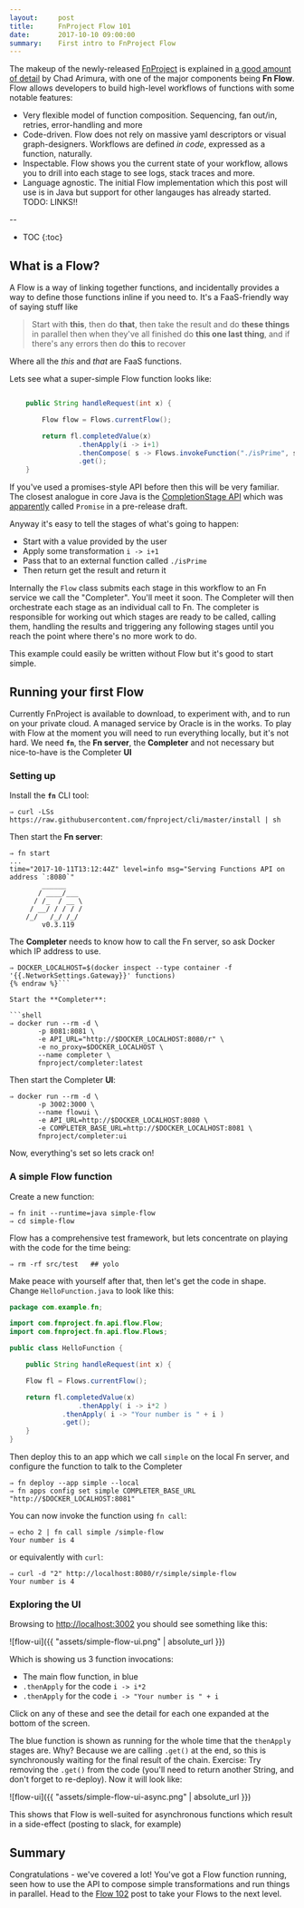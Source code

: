 ```yaml
---
layout:     post
title:      FnProject Flow 101
date:       2017-10-10 09:00:00
summary:    First intro to FnProject Flow
---
```


The makeup of the newly-released [FnProject](http://fnproject.io) is explained in [a good amount of detail](https://twitter.com/chadarimura/status/917706536759234560) by Chad Arimura, with one of the major components being **Fn Flow**. Flow allows developers to build high-level workflows of functions with some notable features:

  - Very flexible model of function composition. Sequencing, fan out/in, retries, error-handling and more
  - Code-driven. Flow does not rely on massive yaml descriptors or visual graph-designers. Workflows are defined *in code*, expressed as a function, naturally.
  - Inspectable. Flow shows you the current state of your workflow, allows you to drill into each stage to see logs, stack traces and more.
  - Language agnostic. The initial Flow implementation which this post will use is in Java but support for other langauges has already started. TODO: LINKS!!

--

* TOC
{:toc}

  
## What is a Flow?

A Flow is a way of linking together functions, and incidentally provides a way to define those functions inline if you need to. It's a FaaS-friendly way of saying stuff like

> Start with **this**, then do **that**, then take the result and do **these things** in parallel then when they've all finished do **this one last thing**, and if there's any errors then do **this** to recover

Where all the *this* and *that* are FaaS functions.


Lets see what a super-simple Flow function looks like:

```java

    public String handleRequest(int x) {

        Flow flow = Flows.currentFlow();

        return fl.completedValue(x)
                 .thenApply(i -> i+1)
                 .thenCompose( s -> Flows.invokeFunction("./isPrime", s) )
                 .get();
    }

```

If you've used a promises-style API before then this will be very familiar. The closest analogue in core Java is the [CompletionStage API](https://docs.oracle.com/javase/8/docs/api/java/util/concurrent/CompletionStage.html) which was [apparently](http://cs.oswego.edu/pipermail/concurrency-interest/2012-December/010423.html) called `Promise` in a pre-release draft.

Anyway it's easy to tell the stages of what's going to happen:

  - Start with a value provided by the user
  - Apply some transformation `i -> i+1`
  - Pass that to an external function called `./isPrime`
  - Then return get the result and return it

Internally the `Flow` class submits each stage in this workflow to an Fn service we call the "Completer". You'll meet it soon. The Completer will then orchestrate each stage as an individual call to Fn. The completer is responsible for working out which stages are ready to be called, calling them, handling the results and triggering any following stages until you reach the point where there's no more work to do.

This example could easily be written without Flow but it's good to start simple.

## Running your first Flow

Currently FnProject is available to download, to experiment with, and to run on your private cloud. A managed service by Oracle is in the works. To play with Flow at the moment you will need to run everything locally, but it's not hard. We need **`fn`**, the **Fn server**, the **Completer** and not necessary but nice-to-have is the Completer **UI**

### Setting up

Install the **`fn`** CLI tool:

```shell
⇒ curl -LSs https://raw.githubusercontent.com/fnproject/cli/master/install | sh
```

Then start the **Fn server**:

```shell
⇒ fn start
...
time="2017-10-11T13:12:44Z" level=info msg="Serving Functions API on address `:8080`"
        ______
       / ____/___
      / /_  / __ \
     / __/ / / / /
    /_/   /_/ /_/
        v0.3.119
```

The **Completer** needs to know how to call the Fn server, so ask Docker which IP address to use.

```shell {% raw %}
⇒ DOCKER_LOCALHOST=$(docker inspect --type container -f '{{.NetworkSettings.Gateway}}' functions)
{% endraw %}```

Start the **Completer**:

```shell
⇒ docker run --rm -d \
       -p 8081:8081 \
       -e API_URL="http://$DOCKER_LOCALHOST:8080/r" \
       -e no_proxy=$DOCKER_LOCALHOST \
       --name completer \
       fnproject/completer:latest
```

Then start the Completer **UI**:

```shell
⇒ docker run --rm -d \
       -p 3002:3000 \
       --name flowui \
       -e API_URL=http://$DOCKER_LOCALHOST:8080 \
       -e COMPLETER_BASE_URL=http://$DOCKER_LOCALHOST:8081 \
       fnproject/completer:ui
```

Now, everything's set so lets crack on!

### A simple Flow function

Create a new function:

```shell
⇒ fn init --runtime=java simple-flow
⇒ cd simple-flow
```

Flow has a comprehensive test framework, but lets concentrate on playing with the code for the time being:

```shell
⇒ rm -rf src/test   ## yolo
```

Make peace with yourself after that, then let's get the code in shape. Change `HelloFunction.java` to look like this:

```java
package com.example.fn;

import com.fnproject.fn.api.flow.Flow;
import com.fnproject.fn.api.flow.Flows;

public class HelloFunction {

    public String handleRequest(int x) {

	Flow fl = Flows.currentFlow();

	return fl.completedValue(x)
                 .thenApply( i -> i*2 )
	         .thenApply( i -> "Your number is " + i )
	         .get();	
    }
}
```

Then deploy this to an app which we call `simple` on the local Fn server, and configure the function to talk to the Completer

```shell
⇒ fn deploy --app simple --local
⇒ fn apps config set simple COMPLETER_BASE_URL "http://$DOCKER_LOCALHOST:8081"
```

You can now invoke the function using `fn call`:

```shell
⇒ echo 2 | fn call simple /simple-flow
Your number is 4
```

or equivalently with `curl`:

```shell
⇒ curl -d "2" http://localhost:8080/r/simple/simple-flow
Your number is 4
```

### Exploring the UI

Browsing to [http://localhost:3002](http://localhost:3002) you should see something like this:

![flow-ui]({{ "assets/simple-flow-ui.png" | absolute_url }})

Which is showing us 3 function invocations:

  * The main flow function, in blue
  * `.thenApply` for the code `i -> i*2`
  * `.thenApply` for the code `i -> "Your number is " + i`
  
Click on any of these and see the detail for each one expanded at the bottom of the screen.

The blue function is shown as running for the whole time that the `thenApply` stages are. Why? Because we are calling `.get()` at the end, so this is synchronously waiting for the final result of the chain. Exercise: Try removing the `.get()` from the code (you'll need to return another String, and don't forget to re-deploy). Now it will look like:

![flow-ui]({{ "assets/simple-flow-ui-async.png" | absolute_url }})

This shows that Flow is well-suited for asynchronous functions which result in a side-effect (posting to slack, for example)

## Summary

Congratulations - we've covered a lot! You've got a Flow function running, seen how to use the API to compose simple transformations and run things in parallel. Head to the [Flow 102](TBD) post to take your Flows to the next level.

